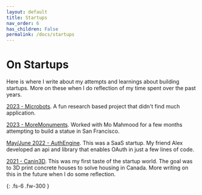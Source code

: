 ```yaml
---
layout: default
title: Startups
nav_order: 6
has_children: False
permalink: /docs/startups
---
```


# On Startups

Here is where I write about my attempts and learnings about building startups. More on these when I do reflection of my time spent over the past years.

[2023 - Microbots]({{site.baseurl}}/).
A fun research based project that didn't find much application.

[2023 - MoreMonuments]({{site.baseurl}}/).
Worked with Mo Mahmood for a few months attempting to build a statue in San Francisco.

[May/June 2022 - AuthEngine]({{site.baseurl}}/).
This was a SaaS startup. My friend Alex developed an api and library that enables OAuth in just a few lines of code. 

[2021 - Canin3D]({{site.baseurl}}/).
This was my first taste of the startup world. The goal was to 3D print concrete houses to solve housing in Canada. More writing on this in the future when I do some reflection.

{: .fs-6 .fw-300 }